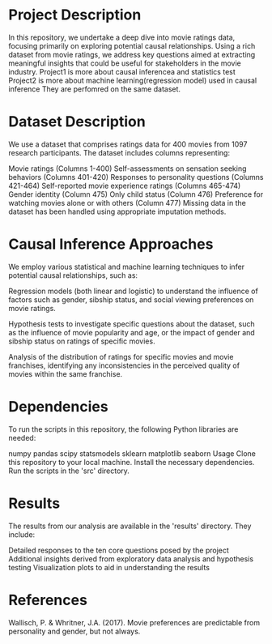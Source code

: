 # Project Description
In this repository, we undertake a deep dive into movie ratings data, focusing primarily on exploring potential causal relationships. Using a rich dataset from movie ratings, we address key questions aimed at extracting meaningful insights that could be useful for stakeholders in the movie industry.
Project1 is more about causal inferencea and statistics test
Project2 is more about machine learning(regression model) used in causal inference
They are perfomred on the same dataset.

# Dataset Description
We use a dataset that comprises ratings data for 400 movies from 1097 research participants. The dataset includes columns representing:

Movie ratings (Columns 1-400)
Self-assessments on sensation seeking behaviors (Columns 401-420)
Responses to personality questions (Columns 421-464)
Self-reported movie experience ratings (Columns 465-474)
Gender identity (Column 475)
Only child status (Column 476)
Preference for watching movies alone or with others (Column 477)
Missing data in the dataset has been handled using appropriate imputation methods.

# Causal Inference Approaches
We employ various statistical and machine learning techniques to infer potential causal relationships, such as:

Regression models (both linear and logistic) to understand the influence of factors such as gender, sibship status, and social viewing preferences on movie ratings.

Hypothesis tests to investigate specific questions about the dataset, such as the influence of movie popularity and age, or the impact of gender and sibship status on ratings of specific movies.

Analysis of the distribution of ratings for specific movies and movie franchises, identifying any inconsistencies in the perceived quality of movies within the same franchise.

# Dependencies
To run the scripts in this repository, the following Python libraries are needed:

numpy
pandas
scipy
statsmodels
sklearn
matplotlib
seaborn
Usage
Clone this repository to your local machine.
Install the necessary dependencies.
Run the scripts in the 'src' directory.
# Results
The results from our analysis are available in the 'results' directory. They include:

Detailed responses to the ten core questions posed by the project
Additional insights derived from exploratory data analysis and hypothesis testing
Visualization plots to aid in understanding the results

# References
Wallisch, P. & Whritner, J.A. (2017). Movie preferences are predictable from personality and gender, but not always.
